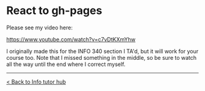 # React to gh-pages

Please see my video here:

https://www.youtube.com/watch?v=c7vDtKXmYhw

I originally made this for the INFO 340 section I TA'd, but it will work for your course too. Note that I missed something in the middle, so be sure to watch all the way until the end where I correct myself.

---

[< Back to Info tutor hub](/blog/infotutor-home)